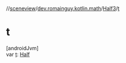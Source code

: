 //[sceneview](../../../index.md)/[dev.romainguy.kotlin.math](../index.md)/[Half3](index.md)/[t](t.md)

# t

[androidJvm]\
var [t](t.md): [Half](../-half/index.md)
